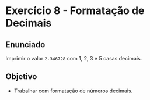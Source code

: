 # Exercício 8 - Formatação de Decimais

## Enunciado
Imprimir o valor `2.346728` com 1, 2, 3 e 5 casas decimais.  

## Objetivo
- Trabalhar com formatação de números decimais.
